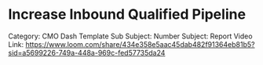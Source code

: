 # Increase Inbound Qualified Pipeline

Category: CMO Dash Template
Sub Subject: Number
Subject: Report
Video Link: https://www.loom.com/share/434e358e5aac45dab482f91364eb81b5?sid=a5699226-749a-448a-969c-fed57735da24